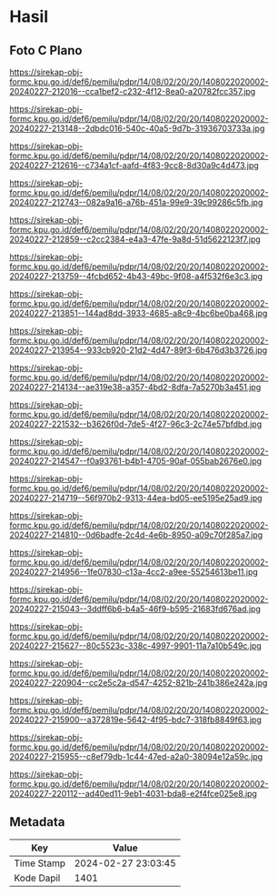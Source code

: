 # Hasil

## Foto C Plano

https://sirekap-obj-formc.kpu.go.id/def6/pemilu/pdpr/14/08/02/20/20/1408022020002-20240227-212016--cca1bef2-c232-4f12-8ea0-a20782fcc357.jpg

https://sirekap-obj-formc.kpu.go.id/def6/pemilu/pdpr/14/08/02/20/20/1408022020002-20240227-213148--2dbdc016-540c-40a5-9d7b-31936703733a.jpg

https://sirekap-obj-formc.kpu.go.id/def6/pemilu/pdpr/14/08/02/20/20/1408022020002-20240227-212616--c734a1cf-aafd-4f83-9cc8-8d30a9c4d473.jpg

https://sirekap-obj-formc.kpu.go.id/def6/pemilu/pdpr/14/08/02/20/20/1408022020002-20240227-212743--082a9a16-a76b-451a-99e9-39c99286c5fb.jpg

https://sirekap-obj-formc.kpu.go.id/def6/pemilu/pdpr/14/08/02/20/20/1408022020002-20240227-212859--c2cc2384-e4a3-47fe-9a8d-51d5622123f7.jpg

https://sirekap-obj-formc.kpu.go.id/def6/pemilu/pdpr/14/08/02/20/20/1408022020002-20240227-213759--4fcbd652-4b43-49bc-9f08-a4f532f6e3c3.jpg

https://sirekap-obj-formc.kpu.go.id/def6/pemilu/pdpr/14/08/02/20/20/1408022020002-20240227-213851--144ad8dd-3933-4685-a8c9-4bc6be0ba468.jpg

https://sirekap-obj-formc.kpu.go.id/def6/pemilu/pdpr/14/08/02/20/20/1408022020002-20240227-213954--933cb920-21d2-4d47-89f3-6b476d3b3726.jpg

https://sirekap-obj-formc.kpu.go.id/def6/pemilu/pdpr/14/08/02/20/20/1408022020002-20240227-214134--ae319e38-a357-4bd2-8dfa-7a5270b3a451.jpg

https://sirekap-obj-formc.kpu.go.id/def6/pemilu/pdpr/14/08/02/20/20/1408022020002-20240227-221532--b3626f0d-7de5-4f27-96c3-2c74e57bfdbd.jpg

https://sirekap-obj-formc.kpu.go.id/def6/pemilu/pdpr/14/08/02/20/20/1408022020002-20240227-214547--f0a93761-b4b1-4705-90af-055bab2676e0.jpg

https://sirekap-obj-formc.kpu.go.id/def6/pemilu/pdpr/14/08/02/20/20/1408022020002-20240227-214719--56f970b2-9313-44ea-bd05-ee5195e25ad9.jpg

https://sirekap-obj-formc.kpu.go.id/def6/pemilu/pdpr/14/08/02/20/20/1408022020002-20240227-214810--0d6badfe-2c4d-4e6b-8950-a09c70f285a7.jpg

https://sirekap-obj-formc.kpu.go.id/def6/pemilu/pdpr/14/08/02/20/20/1408022020002-20240227-214956--1fe07830-c13a-4cc2-a9ee-55254613be11.jpg

https://sirekap-obj-formc.kpu.go.id/def6/pemilu/pdpr/14/08/02/20/20/1408022020002-20240227-215043--3ddff6b6-b4a5-46f9-b595-21683fd676ad.jpg

https://sirekap-obj-formc.kpu.go.id/def6/pemilu/pdpr/14/08/02/20/20/1408022020002-20240227-215627--80c5523c-338c-4997-9901-11a7a10b549c.jpg

https://sirekap-obj-formc.kpu.go.id/def6/pemilu/pdpr/14/08/02/20/20/1408022020002-20240227-220904--cc2e5c2a-d547-4252-821b-241b386e242a.jpg

https://sirekap-obj-formc.kpu.go.id/def6/pemilu/pdpr/14/08/02/20/20/1408022020002-20240227-215900--a372819e-5642-4f95-bdc7-318fb8849f63.jpg

https://sirekap-obj-formc.kpu.go.id/def6/pemilu/pdpr/14/08/02/20/20/1408022020002-20240227-215955--c8ef79db-1c44-47ed-a2a0-38094e12a59c.jpg

https://sirekap-obj-formc.kpu.go.id/def6/pemilu/pdpr/14/08/02/20/20/1408022020002-20240227-220112--ad40ed11-9eb1-4031-bda8-e2f4fce025e8.jpg


## Metadata

| Key        | Value               |
| ---------- | ------------------- |
| Time Stamp | 2024-02-27 23:03:45 |
| Kode Dapil | 1401                |



